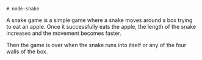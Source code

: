 ```
# node-snake
```
A snake game is a simple game where a snake moves around a box trying to eat an apple. Once it successfully eats the apple, the length of the snake increases and the movement becomes faster.

Then the game is over when the snake runs into itself or any of the four walls of the box.
